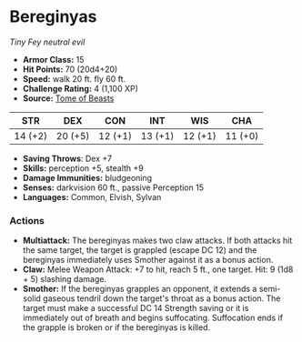 # Bereginyas

*Tiny* *Fey* *neutral evil*

- **Armor Class:** 15
- **Hit Points:** 70 (20d4+20)
- **Speed:** walk 20 ft. fly 60 ft.
- **Challenge Rating:** 4 (1,100 XP)
- **Source:** [Tome of Beasts](https://koboldpress.com/kpstore/product/tome-of-beasts-for-5th-edition-print/)

| STR | DEX | CON | INT | WIS | CHA |
| --- | --- | --- | --- | --- | --- |
| 14 (+2) | 20 (+5) | 12 (+1) | 13 (+1) | 12 (+1) | 11 (+0) |

- **Saving Throws**: Dex +7
- **Skills:** perception +5, stealth +9
- **Damage Immunities:** bludgeoning
- **Senses:** darkvision 60 ft., passive Perception 15
- **Languages:** Common, Elvish, Sylvan
### Actions
- **Multiattack:** The bereginyas makes two claw attacks. If both attacks hit the same target, the target is grappled (escape DC 12) and the bereginyas immediately uses Smother against it as a bonus action.
- **Claw:** Melee Weapon Attack: +7 to hit, reach 5 ft., one target. Hit: 9 (1d8 + 5) slashing damage.
- **Smother:** If the bereginyas grapples an opponent, it extends a semi-solid gaseous tendril down the target's throat as a bonus action. The target must make a successful DC 14 Strength saving or it is immediately out of breath and begins suffocating. Suffocation ends if the grapple is broken or if the bereginyas is killed.
